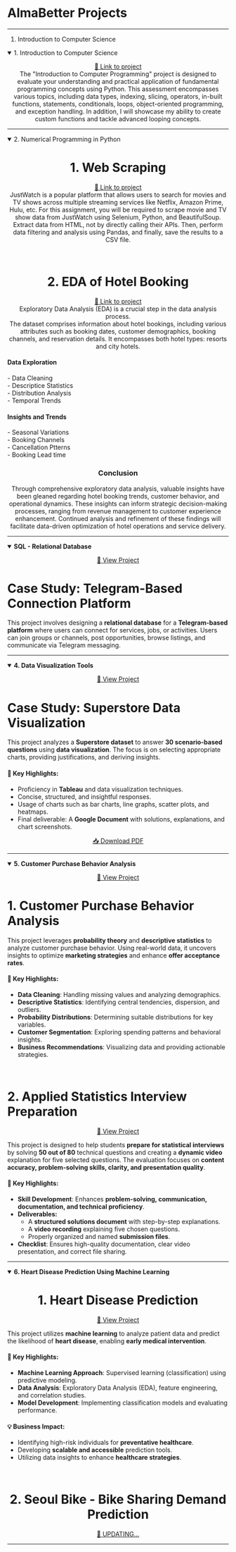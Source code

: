 # AlmaBetter Projects

---
1. Introduction to Computer Science
<details open>
    <summary>1. Introduction to Computer Science</summary>
        <p align=center>
        <a href="https://github.com/KushangShah/AlmaBetter-Projects/tree/main/Module%201%20Introduction%20to%20Computer%20Programming/1.%20Introduction%20to%20Computer%20Programming" target="_blank">📌 Link to project</a><br>
        The "Introduction to Computer Programming" project is designed to evaluate your understanding and practical application of fundamental programming concepts using Python. This assessment encompasses various topics, including data types, indexing, slicing, operators, in-built functions, statements, conditionals, loops, object-oriented programming, and exception handling. In addition, I will showcase my ability to create custom functions and tackle advanced looping concepts.
        </p>
</details>

---

<details open>
    <summary>2. Numerical Programming in Python</summary>
        <h1 align=center>1. Web Scraping</h1>
        <p align=center><a href="https://github.com/KushangShah/AlmaBetter-Projects/tree/main/Module%202%20Numerical%20Programming%20in%20Python/2.%20Web%20Scraping" target="_blank">📌 Link to project</a><br>JustWatch is a popular platform that allows users to search for movies and TV shows across multiple streaming services like Netflix, Amazon Prime, Hulu, etc. For this assignment, you will be required to scrape movie and TV show data from JustWatch using Selenium, Python, and BeautifulSoup. Extract data from HTML, not by directly calling their APIs. Then, perform data filtering and analysis using Pandas, and finally, save the results to a CSV file.</p><br>
        <ln>
        <h1 align=center>2. EDA of Hotel Booking</h1>
        <p align =center><a href="https://github.com/KushangShah/AlmaBetter-Projects/tree/main/Module%202%20Numerical%20Programming%20in%20Python/2.1.%20Exploratory%20Data%20Analysis" target="_blank">📌 Link to project</a><br>Exploratory Data Analysis (EDA) is a crucial step in the data analysis process.<br>
        The dataset comprises information about hotel bookings, including various attributes such as booking dates, customer demographics, booking channels, and reservation details. It encompasses both hotel types: resorts and city hotels.</p>
        <h4>Data Exploration</h4>
        - Data Cleaning<br>
        - Descriptice Statistics<br>
        - Distribution Analysis<br>
        - Temporal Trends<br>
        <h4>Insights and Trends</h4>
        - Seasonal Variations<br>
        - Booking Channels<br>
        - Cancellation Ptterns<br>
        - Booking Lead time<br>
        <h3 align=center>Conclusion</h3>
        <p align=center>Through comprehensive exploratory data analysis, valuable insights have been gleaned regarding hotel booking trends, customer behavior, and operational dynamics. These insights can inform strategic decision-making processes, ranging from revenue management to customer experience enhancement. Continued analysis and refinement of these findings will facilitate data-driven optimization of hotel operations and service delivery.</p>
</details>

---

<details open>
    <summary><strong>SQL - Relational Database</strong></summary>
    <p align="center">
        <a href="https://github.com/KushangShah/AlmaBetter-Projects/tree/main/Module%203%20SQL-Relational%20Databases" target="_blank">
            📌 View Project
        </a>
    </p>
    <h1>Case Study: Telegram-Based Connection Platform</h1>
    <p>
        This project involves designing a <strong>relational database</strong> for a <strong>Telegram-based platform</strong> where users can connect for services, jobs, or activities. Users can join groups or channels, post opportunities, browse listings, and communicate via Telegram messaging.
    </p>
</details>


---
<details open>
    <summary><strong>4. Data Visualization Tools</strong></summary>
    <p align="center">
        <a href="https://github.com/KushangShah/AlmaBetter-Projects/tree/main/Module%204%20Data%20Visualization%20Tools/4.%20%20Tableau" target="_blank">
            📌 View Project
        </a>
    </p>
    <h1>Case Study: Superstore Data Visualization</h1>
    <p>
        This project analyzes a <strong>Superstore dataset</strong> to answer <strong>30 scenario-based questions</strong> using <strong>data visualization</strong>. The focus is on selecting appropriate charts, providing justifications, and deriving insights.
    </p>
    <h4>🔹 Key Highlights:</h4>
    <ul>
        <li>Proficiency in <strong>Tableau</strong> and data visualization techniques.</li>
        <li>Concise, structured, and insightful responses.</li>
        <li>Usage of charts such as bar charts, line graphs, scatter plots, and heatmaps.</li>
        <li>Final deliverable: A <strong>Google Document</strong> with solutions, explanations, and chart screenshots.</li>
    </ul>
    <p align="center">
        <a href="https://github.com/KushangShah/AlmaBetter-Projects/blob/main/Module%204%20Data%20Visualization%20Tools/4.%20%20Tableau/Kushang's%20%20-%20Data%20Vizualization%20Tools.pdf" download="Data_Visualization_Tools.pdf">
            📥 Download PDF
        </a>
    </p>
</details>

---

<details open>
    <summary><strong>5. Customer Purchase Behavior Analysis</strong></summary>
    <p align=center><a href="https://github.com/KushangShah/AlmaBetter-Projects/tree/main/Module%205%20Math/5.%20Customer%20Purchase%20Behavior%20Analysis%20using%20Descriptive%20Statistics" target="_blank">
            📌 View Project</a></p>
    <h1>1. Customer Purchase Behavior Analysis</h1>
    <p>
        This project leverages <strong>probability theory</strong> and <strong>descriptive statistics</strong> to analyze customer purchase behavior. Using real-world data, it uncovers insights to optimize <strong>marketing strategies</strong> and enhance <strong>offer acceptance rates</strong>.
    </p>
    <h4>🔹 Key Highlights:</h4>
    <ul>
        <li><strong>Data Cleaning</strong>: Handling missing values and analyzing demographics.</li>
        <li><strong>Descriptive Statistics</strong>: Identifying central tendencies, dispersion, and outliers.</li>
        <li><strong>Probability Distributions</strong>: Determining suitable distributions for key variables.</li>
        <li><strong>Customer Segmentation</strong>: Exploring spending patterns and behavioral insights.</li>
        <li><strong>Business Recommendations</strong>: Visualizing data and providing actionable strategies.</li>
    </ul><br>
    <h1>2. Applied Statistics Interview Preparation</h1>
    <p align=center><a href="https://github.com/KushangShah/AlmaBetter-Projects/tree/main/Module%205%20Math/5.%20Customer%20Purchase%20Behavior%20Analysis%20using%20Descriptive%20Statistics" target="_blank">
            📌 View Project</a></p>
    <p>
        This project is designed to help students <strong>prepare for statistical interviews</strong> by solving <strong>50 out of 80</strong> technical questions and creating a <strong>dynamic video</strong> explanation for five selected questions. The evaluation focuses on <strong>content accuracy, problem-solving skills, clarity, and presentation quality</strong>.
    </p>
    <h4>🔹 Key Highlights:</h4>
    <ul>
        <li><strong>Skill Development</strong>: Enhances <strong>problem-solving, communication, documentation, and technical proficiency</strong>.</li>
        <li><strong>Deliverables:</strong>
            <ul>
                <li>A <strong>structured solutions document</strong> with step-by-step explanations.</li>
                <li>A <strong>video recording</strong> explaining five chosen questions.</li>
                <li>Properly organized and named <strong>submission files</strong>.</li>
            </ul>
        </li>
        <li><strong>Checklist</strong>: Ensures high-quality documentation, clear video presentation, and correct file sharing.</li>
    </ul>
</details>

---

<details open>
    <summary><strong>6. Heart Disease Prediction Using Machine Learning</strong></summary>
    <h1 align=center>1. Heart Disease Prediction</h1>
    <p align=center><a href="https://github.com/KushangShah/AlmaBetter-Projects/tree/main/Module%206%20Machine%20Learning/6%20Mid%20Course" target="_blank">
            📌 View Project</a></p>
    <p>
        This project utilizes <strong>machine learning</strong> to analyze patient data and predict the likelihood of <strong>heart disease</strong>, enabling <strong>early medical intervention</strong>.
    </p>
    <h4>🔹 Key Highlights:</h4>
    <ul>
        <li><strong>Machine Learning Approach</strong>: Supervised learning (classification) using predictive modeling.</li>
        <li><strong>Data Analysis</strong>: Exploratory Data Analysis (EDA), feature engineering, and correlation studies.</li>
        <li><strong>Model Development</strong>: Implementing classification models and evaluating performance.</li>
    </ul>
    <h4>💡 Business Impact:</h4>
    <ul>
        <li>Identifying high-risk individuals for <strong>preventative healthcare</strong>.</li>
        <li>Developing <strong>scalable and accessible</strong> prediction tools.</li>
        <li>Utilizing data insights to enhance <strong>healthcare strategies</strong>.</li>
    </ul>
    <br>
    <h1 align=center>2. Seoul Bike - Bike Sharing Demand Prediction</h1>
    <p align=center><a href="https://github.com/KushangShah/AlmaBetter-Projects/tree/main/Module%206%20Machine%20Learning/6.1%20Seoul%20Bike" target="_blank">
            📌 UPDATING...</a></p>
</details>

---